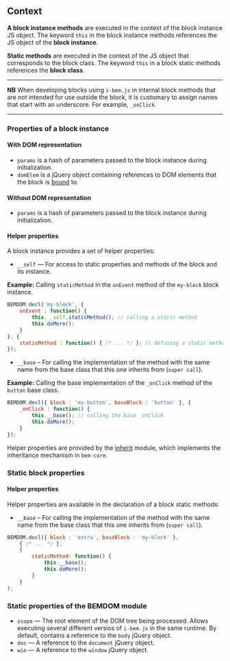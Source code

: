 <a name="context"></a>

Context
-------

**A block instance methods** are executed in the context of the block instance JS object. The keyword `this` in the block instance methods references the JS object of the **block instance**.

**Static methods** are executed in the context of the JS object that corresponds to the block class. The keyword `this` in a block static methods references the **block class**.

------------------------------------------------------------------------

**NB** When developing blocks using `i-bem.js` in internal block methods that are not intended for use outside the block, it is customary to assign names that start with an underscore. For example, `_onClick`.

------------------------------------------------------------------------

### Properties of a block instance

#### With DOM representation

-   `params` is a hash of parameters passed to the block instance during initialization.
-   `domElem` is a jQuery object containing references to DOM elements that the block is [bound](./i-bem-js-html-binding.en.md) to.

#### Without DOM representation

-   `params` is a hash of parameters passed to the block instance during initialization.

<a name="spec-fields"></a>

#### Helper properties

A block instance provides a set of helper properties:

-   `__self` — For access to static properties and methods of the block and its instance.

**Example:** Calling `staticMethod` in the `onEvent` method of the `my-block` block instance.

```js
BEMDOM.decl('my-block', {
    onEvent : function() {
        this.__self.staticMethod(); // calling a static method
        this.doMore();
    }
}, {
    staticMethod : function() { /* ... */ }; // defining a static method
});
```

-   `__base` – For calling the implementation of the method with the same name from the base class that this one inherits from (`super call`).

**Example:** Calling the base implementation of the `_onClick` method of the `button` base class.

```js
BEMDOM.decl({ block : 'my-button', baseBlock : 'button' }, {
    _onClick : function() {
        this.__base(); // calling the base _onClick
        this.doMore();
    }
});
```

Helper properties are provided by the [inherit](../../common.blocks/inherit/inherit.en.md) module, which implements the inheritance mechanism in `bem-core`.

### Static block properties

<a name="spec-fields-static"></a>

#### Helper properties

Helper properties are available in the declaration of a block static methods:

-   `__base` – For calling the implementation of the method with the same name from the base class that this one inherits from (`super call`).

```js
BEMDOM.decl({ block : 'extra', baseBlock : 'my-block' },
    { /* ... */ },
    {
        staticMethod: function() {
            this.__base();
            this.doMore();
        }
    }
);
```

### Static properties of the BEMDOM module

-   `scope` — The root element of the DOM tree being processed. Allows executing several different versios of `i-bem.js` in the same runtime. By default, contains a reference to the `body` jQuery object.
-   `doc` — A reference to the `document` jQuery object.
-   `win` — A reference to the `window` jQuery object.
